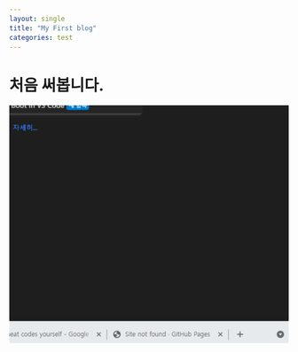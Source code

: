 ```yaml
---
layout: single
title: "My First blog"
categories: test
---
```


# 처음 써봅니다.

 ![image-20211021160959872](../images/2021-10-19-test/image-20211021160959872.png)

